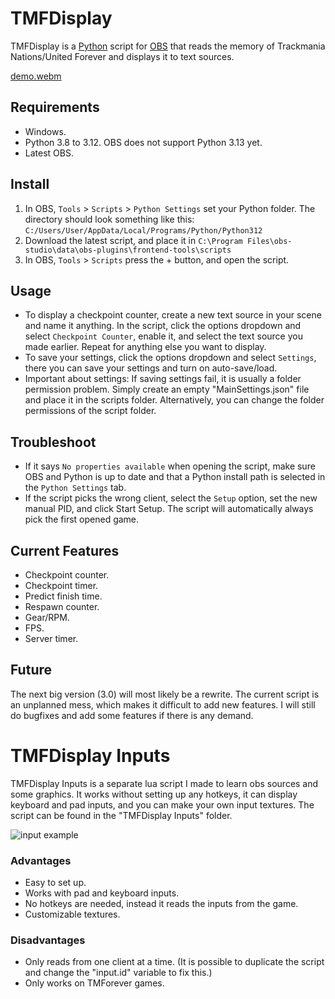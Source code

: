 # TMFDisplay
TMFDisplay is a [Python](https://www.python.org/) script for [OBS](https://github.com/obsproject/obs-studio) that reads the memory of Trackmania Nations/United Forever and displays it to text sources.

[demo.webm](https://github.com/SuperKulPerson/TMFDisplay/assets/153872437/e95b7e3b-e1dc-43ab-a8c3-915ea6a45c0e)

## Requirements
- Windows.
- Python 3.8 to 3.12. OBS does not support Python 3.13 yet.
- Latest OBS.

## Install
1. In OBS, `Tools` > `Scripts` > `Python Settings` set your Python folder. The directory should look something like this: `C:/Users/User/AppData/Local/Programs/Python/Python312`
2. Download the latest script, and place it in `C:\Program Files\obs-studio\data\obs-plugins\frontend-tools\scripts`
3. In OBS, `Tools` > `Scripts` press the + button, and open the script.

## Usage
- To display a checkpoint counter, create a new text source in your scene and name it anything. In the script, click the options dropdown and select `Checkpoint Counter`, enable it, and select the text source you made earlier. Repeat for anything else you want to display.
- To save your settings, click the options dropdown and select `Settings`, there you can save your settings and turn on auto-save/load.
- Important about settings: If saving settings fail, it is usually a folder permission problem. Simply create an empty "MainSettings.json" file and place it in the scripts folder. Alternatively, you can change the folder permissions of the script folder.

## Troubleshoot
- If it says `No properties available` when opening the script, make sure OBS and Python is up to date and that a Python install path is selected in the `Python Settings` tab.
- If the script picks the wrong client, select the `Setup` option, set the new manual PID, and click Start Setup. The script will automatically always pick the first opened game.

## Current Features
- Checkpoint counter.
- Checkpoint timer.
- Predict finish time.
- Respawn counter.
- Gear/RPM.
- FPS.
- Server timer.

## Future
The next big version (3.0) will most likely be a rewrite. The current script is an unplanned mess, which makes it difficult to add new features. I will still do bugfixes and add some features if there is any demand.

# TMFDisplay Inputs
TMFDisplay Inputs is a separate lua script I made to learn obs sources and some graphics. It works without setting up any hotkeys, it can display keyboard and pad inputs, and you can make your own input textures. The script can be found in the "TMFDisplay Inputs" folder.

![input example](https://github.com/user-attachments/assets/58528bac-69ca-4f6c-b5da-77dbb07b0bd5)

### Advantages
- Easy to set up.
- Works with pad and keyboard inputs.
- No hotkeys are needed, instead it reads the inputs from the game.
- Customizable textures.

### Disadvantages
- Only reads from one client at a time. (It is possible to duplicate the script and change the "input.id" variable to fix this.)
- Only works on TMForever games.
